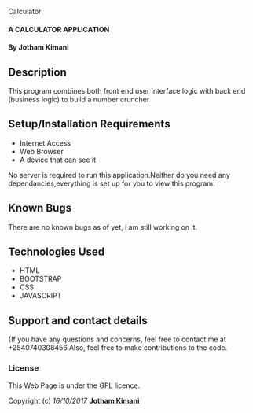 Calculator

#### A CALCULATOR APPLICATION

#### **By Jotham Kimani**

## Description

This program combines both front end user interface logic with back end (business logic) to build a number cruncher

## Setup/Installation Requirements

* Internet Access
* Web Browser
* A device that can see it


No server is required to run this application.Neither do you need any dependancies,everything is set up for you to view this program.

## Known Bugs

There are no known bugs as of yet, i am still working on it.

## Technologies Used

* HTML
* BOOTSTRAP
* CSS
* JAVASCRIPT


## Support and contact details

{If you have any questions and concerns, feel free to contact me at +2540740308456.Also, feel free to make contributions to the code.

### License

This Web Page  is under the GPL licence.

Copyright (c) *16/10/2017* **Jotham Kimani**
